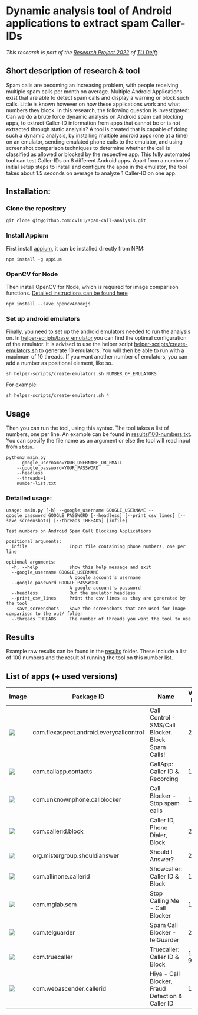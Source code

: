 # Dynamic analysis tool of Android applications to extract spam Caller-IDs

*This research is part of the [Research Project 2022](https://github.com/TU-Delft-CSE/Research-Project) of [TU Delft](https://https//github.com/TU-Delft-CSE).*

## Short description of research & tool
Spam calls are becoming an increasing problem, with people receiving multiple spam calls per month on average. Multiple Android Applications exist that are able to detect spam calls and display a warning or block such calls. Little is known however on how these applications work and what numbers they block.
In this research, the following question is investigated: Can we do a brute force dynamic analysis on Android spam call blocking apps, to extract Caller-ID information from apps that cannot be or is not extracted through static analysis?
A tool is created that is capable of doing such a dynamic analysis, by installing multiple android apps (one at a time) on an emulator, sending emulated phone calls to the emulator, and using screenshot comparison techniques to determine whether the call is classified as allowed or blocked by the respective app. 
This fully automated tool can test Caller-IDs on 8 different Android apps. Apart from a number of initial setup steps to install and configure the apps in the emulator, the tool takes about 1.5 seconds on average to analyze 1 Caller-ID on one app.

## Installation:
### Clone the repository 
```
git clone git@github.com:cvl01/spam-call-analysis.git
```

### Install Appium
First install [appium](https://appium.io/), it can be installed directly from NPM:
```
npm install -g appium
```
### OpenCV for Node
Then install OpenCV for Node, which is required for image comparison functions. [Detailed instructions can be found here](https://github.com/justadudewhohacks/opencv4nodejs#how-to-install)
```
npm install --save opencv4nodejs
```

### Set up android emulators
Finally, you need to set up the android emulators needed to run the analysis on. In [helper-scripts/base_emulator](helper-scripts/base_emulator/) you can find the optimal configuration of the emulator. It is advised to use the helper script [helper-scripts/create-emulators.sh](helper-scripts/create-emulators.sh) to generate 10 emulators. You will then be able to run with a maximum of 10 threads. If you want another number of emulators, you can add a number as positional element, like so.
```
sh helper-scripts/create-emulators.sh NUMBER_OF_EMULATORS
```
For example:
```
sh helper-scripts/create-emulators.sh 4
```

## Usage
Then you can run the tool, using this syntax. The tool takes a list of numbers, one per line. An example can be found in [results/100-numbers.txt](results/100-numbers.txt). You can specify the file name as an argument or else the tool will read input from `stdin`.


```shell
python3 main.py  
    --google_username=YOUR_USERNAME_OR_EMAIL 
    --google_password=YOUR_PASSWORD
    --headless 
    --threads=1
    number-list.txt
```

### Detailed usage:
```
usage: main.py [-h] --google_username GOOGLE_USERNAME --google_password GOOGLE_PASSWORD [--headless] [--print_csv_lines] [--save_screenshots] [--threads THREADS] [infile]

Test numbers on Android Spam Call Blocking Applications

positional arguments:
  infile                Input file containing phone numbers, one per line

optional arguments:
  -h, --help            show this help message and exit
  --google_username GOOGLE_USERNAME
                        A google account's username
  --google_password GOOGLE_PASSWORD
                        A google account's password
  --headless            Run the emulator headless
  --print_csv_lines     Print the csv lines as they are generated by the tool
  --save_screenshots    Save the screenshots that are used for image comparison to the out/ folder
  --threads THREADS     The number of threads you want the tool to use
```

## Results
Example raw results can be found in the [results](results/) folder. These include a list of 100 numbers and the result of running the tool on this number list. 

## List of apps (+ used versions)
| Image                                                                                                               | Package ID                              | Name                                               | Version Name | Version Code |
| ------------------------------------------------------------------------------------------------------------------- | --------------------------------------- | -------------------------------------------------- |--------------|--------------|
| ![](https://play-lh.googleusercontent.com/csDVvK9qQ2LXkhHmdUcV2A_GmJFSG-hHR4j1NSbbfLCPbyUD-yZsfdP1o_ztXVZ6vu8=s80)  | com.flexaspect.android.everycallcontrol | Call Control - SMS/Call Blocker. Block Spam Calls! | 2.2.8        | 272          |
| ![](https://play-lh.googleusercontent.com/v2dikPLxEt4uvoxTLTMqiCmOjP-Cc8yX6oNffyrSJmt0557RFyhyW7I5i1CxN8CJaQ=s80)   | com.callapp.contacts                    | CallApp: Caller ID & Recording                     | 1.962        | 1962         |
| ![](https://play-lh.googleusercontent.com/sCjUstQ7Jxe0p7rit4VmytmYAtLRgwJEYKOKcGNDSxnA_pYqI8hbGCyg8d_nAK6Y_A=s80)   | com.unknownphone.callblocker            | Call Blocker - Stop spam calls                     | 1.7.7        | 184          |
| ![](https://play-lh.googleusercontent.com/J7lc1iCnMWL0iK17QhgCXJ0JPTdTvr9PwMvHs-3f61cGhGLGqawT9k2XrfoCsjMjeA=s80)   | com.callerid.block                      | Caller ID, Phone Dialer, Block                     | 2.13.5       | 40155        |
| ![](https://play-lh.googleusercontent.com/NLEQ0dghITECObk6bmtnKmOV01AhSsh9O08qz_0VF75v-cBkbLIVQs-bibIWgK-kbmM=s80)  | org.mistergroup.shouldianswer           | Should I Answer?                                   | 2.3.21       | 382          |
| ![](https://play-lh.googleusercontent.com/SyqUM3cu-XL0w98qPSurxMRBlz7eOyQ_6iIN5EF9XxmHkz1nnNTQd3gG4tTtoD9tEBpe=s80) | com.allinone.callerid                   | Showcaller: Caller ID & Block                      | 1.1.1        | 791          |
| ![](https://play-lh.googleusercontent.com/llSnaRWfU9XQNoA-RJYrAt6asjpXuHaLFdt18CLa_zszbCNdemIHr8LCGJCWNVPucqZ9=s80) | com.mglab.scm                           | Stop Calling Me - Call Blocker                     | 12.30.6      | 1230006      |
| ![](https://play-lh.googleusercontent.com/dkJUZvWBAsR5LATWAvOow3yMgRi7-zsS6a9t6rYhkR8a9ylti1xK9mLrHUGm8Y8cF_o=s80)  | com.telguarder                          | Spam Call Blocker - telGuarder                     | 2.6.4        | 147          |
| ![](https://play-lh.googleusercontent.com/64ap3L-g_bp4j3Abt3fsY_N1K8J6zbhUIlYfeUNgIrV9JSRwU5D7VJ-PUjST-rd84g=s80)   | com.truecaller                          | Truecaller: Caller ID & Block                      | 12.1.0-9677  | 120100       |
| ![](https://play-lh.googleusercontent.com/0w58zzstVGY4rAbG2IBe7lSW4MHw79a-8v0SOEkHLc7tYe2E6XE6Kdawug6agWgbJg=s80)   | com.webascender.callerid                | Hiya - Call Blocker, Fraud Detection & Caller ID   | 1.0.206      | 206          |